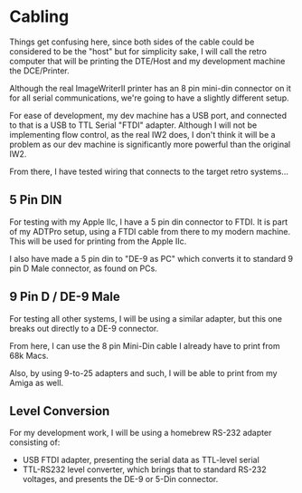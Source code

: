 # Cabling

Things get confusing here, since both sides of the cable could be
considered to be the "host" but for simplicity sake, I will call
the retro computer that will be printing the DTE/Host and my
development machine the DCE/Printer.

Although the real ImageWriterII printer has an 8 pin mini-din connector
on it for all serial communications, we're going to have a slightly
different setup.

For ease of development, my dev machine has a USB port, and connected
to that is a USB to TTL Serial "FTDI" adapter.  Although I will not
be implementing flow control, as the real IW2 does, I don't think
it will be a problem as our dev machine is significantly more powerful 
than the original IW2.

From there, I have tested wiring that connects to the target 
retro systems...

## 5 Pin DIN

For testing with my Apple IIc, I have a 5 pin din connector to FTDI. 
It is part of my ADTPro setup, using a FTDI cable from there to my 
modern machine.  This will be used for printing from the Apple IIc.

I also have made a 5 pin din to "DE-9 as PC" which converts it to 
standard 9 pin D Male connector, as found on PCs.


## 9 Pin D / DE-9 Male

For testing all other systems, I will be using a similar adapter,
but this one breaks out directly to a DE-9 connector.

From here, I can use the 8 pin Mini-Din cable I already have to 
print from 68k Macs.

Also, by using 9-to-25 adapters and such, I will be able to print from
my Amiga as well.


## Level Conversion

For my development work, I will be using a homebrew RS-232 adapter
consisting of:

* USB FTDI adapter, presenting the serial data as TTL-level serial
* TTL-RS232 level converter, which brings that to standard RS-232 voltages, and presents the DE-9 or 5-Din connector.

